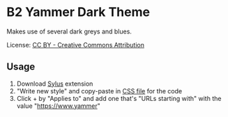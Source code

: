 # B2 Yammer Dark Theme
Makes use of several dark greys and blues.

License: [CC BY - Creative Commons Attribution](https://creativecommons.org/licenses/by/4.0/)

## Usage

1. Download [Sylus](https://add0n.com/stylus.html) extension
2. "Write new style" and copy-paste in [CSS file](dark-theme.css) for the code
3. Click + by "Applies to" and add one that's "URLs starting with" with the value "https://www.yammer"
